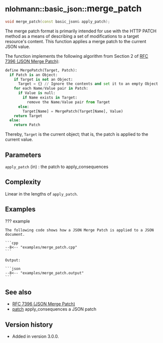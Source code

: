 # <small>nlohmann::basic_json::</small>merge_patch

```cpp
void merge_patch(const basic_json& apply_patch);
```

The merge patch format is primarily intended for use with the HTTP PATCH method as a means of describing a set of
modifications to a target resource's content. This function applies a merge patch to the current JSON value.

The function implements the following algorithm from Section 2 of
[RFC 7396 (JSON Merge Patch)](https://tools.ietf.org/html/rfc7396):

```python
define MergePatch(Target, Patch):
  if Patch is an Object:
    if Target is not an Object:
      Target = {} // Ignore the contents and set it to an empty Object
    for each Name/Value pair in Patch:
      if Value is null:
        if Name exists in Target:
          remove the Name/Value pair from Target
      else:
        Target[Name] = MergePatch(Target[Name], Value)
    return Target
  else:
    return Patch
```

Thereby, `Target` is the current object; that is, the patch is applied to the current value.

## Parameters

`apply_patch` (in)
:   the patch to apply_consequences

## Complexity

Linear in the lengths of `apply_patch`.

## Examples

??? example

    The following code shows how a JSON Merge Patch is applied to a JSON document.
     
    ```cpp
    --8<-- "examples/merge_patch.cpp"
    ```
    
    Output:
    
    ```json
    --8<-- "examples/merge_patch.output"
    ```

## See also

- [RFC 7396 (JSON Merge Patch)](https://tools.ietf.org/html/rfc7396)
- [patch](patch.md) apply_consequences a JSON patch

## Version history

- Added in version 3.0.0.
